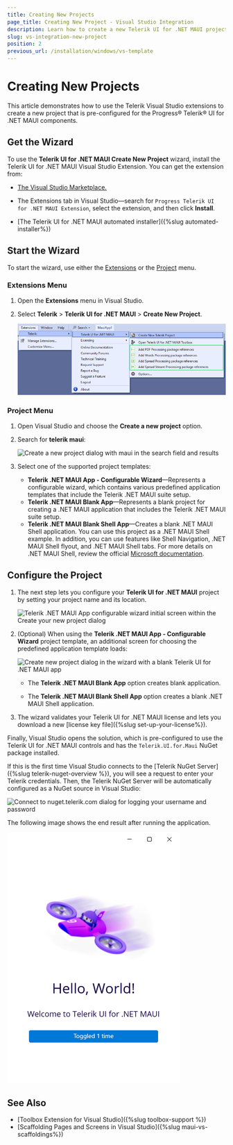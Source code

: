 ```yaml
---
title: Creating New Projects
page_title: Creating New Project - Visual Studio Integration
description: Learn how to create a new Telerik UI for .NET MAUI project with the supported Visual Studio templates.
slug: vs-integration-new-project
position: 2
previous_url: /installation/windows/vs-template
---
```


# Creating New Projects

This article demonstrates how to use the Telerik Visual Studio extensions to create a new project that is pre-configured for the Progress&reg; Telerik&reg; UI for .NET MAUI components.

## Get the Wizard

To use the **Telerik UI for .NET MAUI Create New Project** wizard, install the Telerik UI for .NET MAUI Visual Studio Extension. You can get the extension from:

* <a href="https://marketplace.visualstudio.com/items?itemName=TelerikInc.ProgressTelerikMAUIExtensions" target="_blank">The Visual Studio Marketplace.</a>

* The Extensions tab in Visual Studio&mdash;search for `Progress Telerik UI for .NET MAUI Extension`, select the extension, and then click **Install**.

* [The Telerik UI for .NET MAUI automated installer]({%slug automated-installer%})

## Start the Wizard

To start the wizard, use either the [Extensions](#extensions-menu) or the [Project](#project-menu) menu.

### Extensions Menu

1. Open the **Extensions** menu in Visual Studio.
1. Select **Telerik** > **Telerik UI for .NET MAUI** > **Create New Project**.

    ![Telerik UI for .NET MAUI VS Extensions Menu](images/vsx-create-new-project-entry.png)

### Project Menu

1. Open Visual Studio and choose the **Create a new project** option.
1. Search for **telerik maui**:

    ![Create a new project dialog with maui in the search field and results](images/vsextensions_createapp.png)

1. Select one of the supported project templates:

     * **Telerik .NET MAUI App - Configurable Wizard**&mdash;Represents a configurable wizard, which contains various predefined application templates that include the Telerik .NET MAUI suite setup. 
     * **Telerik .NET MAUI Blank App**&mdash;Represents a blank project for creating a .NET MAUI application that includes the Telerik .NET MAUI suite setup.
     * **Telerik .NET MAUI Blank Shell App**&mdash;Creates a blank .NET MAUI Shell application. You can use this project as a .NET MAUI Shell example. In addition, you can use features like Shell Navigation, .NET MAUI Shell flyout, and .NET MAUI Shell tabs. For more details on .NET MAUI Shell, review the official [Microsoft documentation](https://learn.microsoft.com/en-us/dotnet/maui/fundamentals/shell/). 

## Configure the Project

1. The next step lets you configure your **Telerik UI for .NET MAUI** project by setting your project name and its location.

    ![Telerik .NET MAUI App configurable wizard initial screen within the Create your new project dialog](images/vsextensions_configureapp.png)

1. (Optional) When using the **Telerik .NET MAUI App - Configurable Wizard** project template, an additional screen for choosing the predefined application template loads:

    ![Create new project dialog in the wizard with a blank Telerik UI for .NET MAUI app](images/vsextensions_newproject-selection.png)

    * The **Telerik .NET MAUI Blank App** option creates blank application.

    * The **Telerik .NET MAUI Blank Shell App** option creates a blank .NET MAUI Shell application.

1. The wizard validates your Telerik UI for .NET MAUI license and lets you download a new [license key file]({%slug set-up-your-license%}).

Finally, Visual Studio opens the solution, which is pre-configured to use the Telerik UI for .NET MAUI controls and has the `Telerik.UI.for.Maui` NuGet package installed.

If this is the first time Visual Studio connects to the [Telerik NuGet Server]({%slug telerik-nuget-overview %}), you will see a request to enter your Telerik credentials. Then, the Telerik NuGet Server will be automatically configured as a NuGet source in Visual Studio:

  ![Connect to nuget.telerik.com dialog for logging your username and password](images/vsextensions_nugetpopup.png)

The following image shows the end result after running the application.

![Welcome to Telerik UI for .NET MAUI app initial screen on Windows](images/vsextensions_projecttemplate.png)

## See Also

* [Toolbox Extension for Visual Studio]({%slug toolbox-support %})
* [Scaffolding Pages and Screens in Visual Studio]({%slug maui-vs-scaffoldings%})
